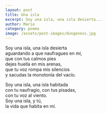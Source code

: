 ```yaml
---
layout: post
title: Una isla
excerpt: Soy una isla, una isla desierta...
author: Mario
category: poema
image: /assets/post-images/dungeness.jpg
---
```


Soy una isla, una isla desierta  
aguardando a que naufragues en mí,  
que con tus calmos pies  
dejes huella en mis arenas,  
que tu voz rompa mis silencios  
y sacudas la monotonía del vacío.

Soy una isla, una isla habitada  
con tu naufragio, con tus pisadas,  
con tu voz al viento.  
Soy una isla, y tú,  
la vida que habita en mí.
